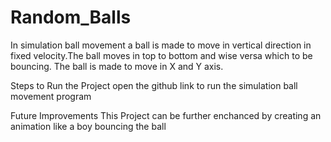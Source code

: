 # Random_Balls

In simulation ball movement a ball is made to move in vertical direction in fixed velocity.The ball moves in top to bottom and wise versa which to be bouncing. The ball is made to move in X and Y axis.

Steps to Run the Project
open the github link to run the simulation ball movement program

Future Improvements
This Project can be further enchanced by creating an animation like a boy bouncing the ball
